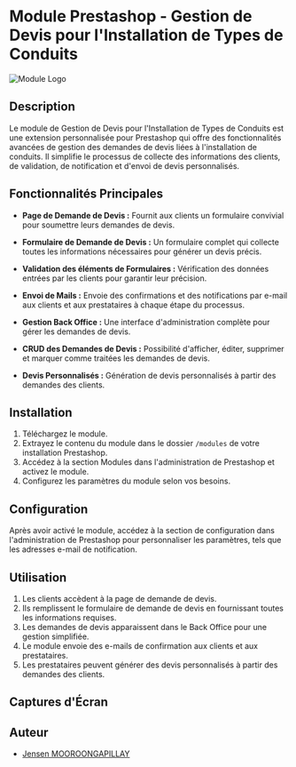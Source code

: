 # Module Prestashop - Gestion de Devis pour l'Installation de Types de Conduits

![Module Logo](https://prestahero.com/img/cms/PS1.7_160x160_PNG.png)

## Description

Le module de Gestion de Devis pour l'Installation de Types de Conduits est une extension personnalisée pour Prestashop qui offre des fonctionnalités avancées de gestion des demandes de devis liées à l'installation de conduits. Il simplifie le processus de collecte des informations des clients, de validation, de notification et d'envoi de devis personnalisés.

## Fonctionnalités Principales

- **Page de Demande de Devis :** Fournit aux clients un formulaire convivial pour soumettre leurs demandes de devis.

- **Formulaire de Demande de Devis :** Un formulaire complet qui collecte toutes les informations nécessaires pour générer un devis précis.

- **Validation des éléments de Formulaires :** Vérification des données entrées par les clients pour garantir leur précision.

- **Envoi de Mails :** Envoie des confirmations et des notifications par e-mail aux clients et aux prestataires à chaque étape du processus.

- **Gestion Back Office :** Une interface d'administration complète pour gérer les demandes de devis.

- **CRUD des Demandes de Devis :** Possibilité d'afficher, éditer, supprimer et marquer comme traitées les demandes de devis.

- **Devis Personnalisés :** Génération de devis personnalisés à partir des demandes des clients.

## Installation

1. Téléchargez le module.
2. Extrayez le contenu du module dans le dossier `/modules` de votre installation Prestashop.
3. Accédez à la section Modules dans l'administration de Prestashop et activez le module.
4. Configurez les paramètres du module selon vos besoins.

## Configuration

Après avoir activé le module, accédez à la section de configuration dans l'administration de Prestashop pour personnaliser les paramètres, tels que les adresses e-mail de notification.

## Utilisation

1. Les clients accèdent à la page de demande de devis.
2. Ils remplissent le formulaire de demande de devis en fournissant toutes les informations requises.
3. Les demandes de devis apparaissent dans le Back Office pour une gestion simplifiée.
4. Le module envoie des e-mails de confirmation aux clients et aux prestataires.
5. Les prestataires peuvent générer des devis personnalisés à partir des demandes des clients.

## Captures d'Écran


## Auteur

- [Jensen MOOROONGAPILLAY](https://github.com/JensenMPillay)

